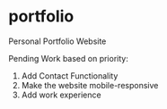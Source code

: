# portfolio
Personal Portfolio Website

Pending Work based on priority:
1. Add Contact Functionality
2. Make the website mobile-responsive
3. Add work experience
